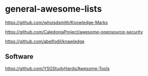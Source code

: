 # general-awesome-lists
https://github.com/whoisdsmith/Knowledge-Marks

https://github.com/CaledoniaProject/awesome-opensource-security

https://github.com/abelfodil/knawledge

## Software

https://github.com/YSGStudyHards/Awesome-Tools
